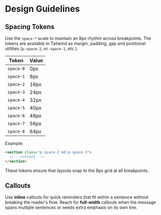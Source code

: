 # Design Guidelines

## Spacing Tokens

Use the `space-*` scale to maintain an 8px rhythm across breakpoints. The tokens are available in Tailwind as margin, padding, gap and positional utilities (`p-space-2`, `mt-space-1`, etc.).

| Token     | Value |
| --------- | ----- |
| `space-0` | 0px   |
| `space-1` | 8px   |
| `space-2` | 16px  |
| `space-3` | 24px  |
| `space-4` | 32px  |
| `space-5` | 40px  |
| `space-6` | 48px  |
| `space-7` | 56px  |
| `space-8` | 64px  |

Example:

```html
<section class="p-space-2 md:p-space-3">
  <!-- content -->
</section>
```

These tokens ensure that layouts snap to the 8px grid at all breakpoints.

## Callouts

Use **inline** callouts for quick reminders that fit within a sentence without breaking the reader's flow.
Reach for **full-width** callouts when the message spans multiple sentences or needs extra emphasis on its own line.

